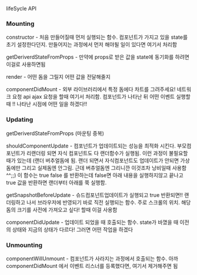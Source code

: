 lifeSycle API


###  Mounting ###

constructor  -  처음 만들어질때 먼저 실행되는 함수. 컴포넌트가 가지고 있을 state를 초기 설정한다던지. 만들어지는 과정에서 먼저 해야될 일이 있다면 여기서 처리함

getDeriverdStateFromProps  -  만약에 props로 받은 값을 state에 동기화를 하려면 이걸로 사용하면됨

render  -  어떤 돔을 그릴지 어떤 값을 전달해줄지

componentDidMount  -  외부 라이브러리에서 특정 돔에다 차트를 그려주세요!  네트워크 요청 api ajax 요청을 할때 여기서 처리함. 컴포넌트가 나타난 뒤 어떤 이벤트 실행할때 !! 나타난 시점에 어떤 일을 하겠다!! 



### Updating ###

getDeriverdStateFromProps (마운팅 중복)

shouldComponentUpdate  -  컴포넌트가 업데이트되는 성능을 최적화 시킨다. 부모컴포넌트가 리랜더링 되면 자식 컴포넌트도 다 랜더함수가 실행됨. 이런 과정이 불필요할 때가 있는데 (랜더 버추얼돔에 됨. 랜더 되면서 자식컴포넌트도 업데이트가 안되면 가상돔에만 그리고 실제돔엔 안그림. 근데 버츄얼돔엔 그리니깐 이것조차 낭비일때 사용함^^;;)
이 함수는 true false 를 반환하는데 false면 아래 내용을 실행하지않고 끝나고 true 값을 반환하면 랜더부터 아래를 쭉 실행함.  


getSnapshotBeforeUpdate  -  슈드컴포넌트업데이트가 실행되고 true 반환되면!! 랜더링하고 나서 브라우저에 반영되기 바로 직전 실행되는 함수.  주로 스크롤의 위치. 해당 돔의 크기를 사전에 가져오고 싶다! 할때 이걸 사용함


componentDidUpdate  -  업데이트 되었을 때 호출되는 함수. state가 바꼈을 때 이전의 상태와 지금의 상태가 다르다! 그러면 어떤 작업을 하겠다


### Unmounting ###

componentWillUnmount  -  컴포넌트가 사라지는 과정에서 호출되는 함수.  아까 componentDidMount 에서 이벤트 리스너를 등록했다면, 여기서 제거해주면 됨
